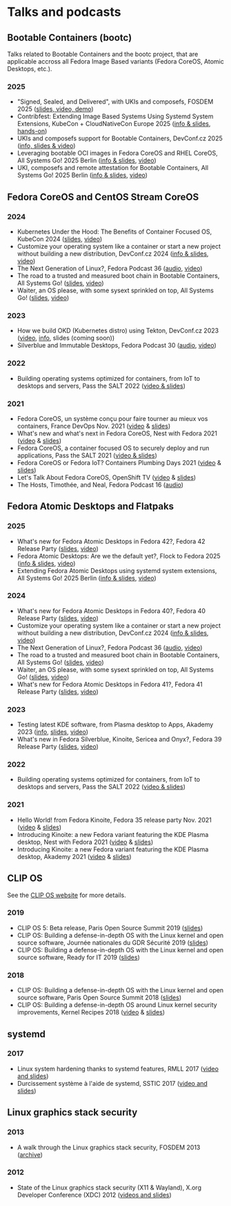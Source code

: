# Talks and podcasts

## Bootable Containers (bootc)

Talks related to Bootable Containers and the bootc project, that are applicable
accross all Fedora Image Based variants (Fedora CoreOS, Atomic Desktops, etc.).

### 2025

- "Signed, Sealed, and Delivered", with UKIs and composefs, FOSDEM 2025 ([slides, video, demo][FOSDEM25])
- Contribfest: Extending Image Based Systems Using Systemd System Extensions, KubeCon + CloudNativeCon Europe 2025 ([info & slides][KubeConEU25i], [hands-on][KubeConEU25h])
- UKIs and composefs support for Bootable Containers, DevConf.cz 2025 ([info, slides & video][DevConfCZ25])
- Leveraging bootable OCI images in Fedora CoreOS and RHEL CoreOS, All Systems Go! 2025 Berlin ([info & slides][ASG25fbci], [video][ASG25fbcv])
- UKI, composefs and remote attestation for Bootable Containers, All Systems Go! 2025 Berlin ([info & slides][ASG25bci], [video][ASG25bcv])

## Fedora CoreOS and CentOS Stream CoreOS

### 2024

- Kubernetes Under the Hood: The Benefits of Container Focused OS, KubeCon 2024 ([slides][KC2024s], [video][KC2024v])
- Customize your operating system like a container or start a new project without building a new distribution, DevConf.cz 2024 ([info & slides][DevConfCZ2024i], [video][DevConfCZ2024v])
- The Next Generation of Linux?, Fedora Podcast 36 ([audio][FPC2024a], [video][FPC2024v])
- The road to a trusted and measured boot chain in Bootable Containers, All Systems Go! ([slides][ASG2024UKIs], [video][ASG2024UKIv])
- Waiter, an OS please, with some sysext sprinkled on top, All Systems Go! ([slides][ASG2024SYSs], [video][ASG2024SYSv])

### 2023

- How we build OKD (Kubernetes distro) using Tekton, DevConf.cz 2023 ([video][DCCZ2023v], [info][DCCZ2023i], slides (coming soon))
- Silverblue and Immutable Desktops, Fedora Podcast 30 ([audio][FPC2023a], [video][FPC2023v])

### 2022

- Building operating systems optimized for containers, from IoT to desktops and servers, Pass the SALT 2022 ([video & slides][PtS2022])

### 2021

- Fedora CoreOS, un système conçu pour faire tourner au mieux vos containers, France DevOps Nov. 2021 ([video][FDO2021v] & [slides][FDO2021s])
- What's new and what's next in Fedora CoreOS, Nest with Fedora 2021 ([video][NwFCOS2021v] & [slides][NwFCOS2021s])
- Fedora CoreOS, a container focused OS to securely deploy and run applications, Pass the SALT 2021 ([video & slides][PtS2021])
- Fedora CoreOS or Fedora IoT? Containers Plumbing Days 2021 ([video][CPD2021v] & [slides][CPD2021s])
- Let's Talk About Fedora CoreOS, OpenShift TV ([video][OSTVv] & [slides][OSTVs])
- The Hosts, Timothée, and Neal, Fedora Podcast 16 ([audio][FPC2021a])

## Fedora Atomic Desktops and Flatpaks

### 2025

- What's new for Fedora Atomic Desktops in Fedora 42?, Fedora 42 Release Party ([slides][F42RPs], [video][F42RPv])
- Fedora Atomic Desktops: Are we the default yet?, Flock to Fedora 2025 ([info & slides][Flock25s], [video][Flock25v])
- Extending Fedora Atomic Desktops using systemd system extensions, All Systems Go! 2025 Berlin ([info & slides][ASG25sei], [video][ASG25sev])

### 2024

- What's new for Fedora Atomic Desktops in Fedora 40?, Fedora 40 Release Party ([slides][F40RPs], [video][F40RPv])
- Customize your operating system like a container or start a new project without building a new distribution, DevConf.cz 2024 ([info & slides][DevConfCZ2024i], [video][DevConfCZ2024v])
- The Next Generation of Linux?, Fedora Podcast 36 ([audio][FPC2024a], [video][FPC2024v])
- The road to a trusted and measured boot chain in Bootable Containers, All Systems Go! ([slides][ASG2024UKIs], [video][ASG2024UKIv])
- Waiter, an OS please, with some sysext sprinkled on top, All Systems Go! ([slides][ASG2024SYSs], [video][ASG2024SYSv])
- What's new for Fedora Atomic Desktops in Fedora 41?, Fedora 41 Release Party ([slides][F41RPs], [video][F41RPv])

### 2023

- Testing latest KDE software, from Plasma desktop to Apps, Akademy 2023 ([info][Akademy2023i], [slides][Akademy2023s], [video][Akademy2023v])
- What's new in Fedora Silverblue, Kinoite, Sericea and Onyx?, Fedora 39 Release Party ([slides][F39RPs], [video][F39RPv])

### 2022

- Building operating systems optimized for containers, from IoT to desktops and servers, Pass the SALT 2022 ([video & slides][PtS2022])

### 2021

- Hello World! from Fedora Kinoite, Fedora 35 release party Nov. 2021 ([video][FKFRP2021v] & [slides][FKFRP2021s])
- Introducing Kinoite: a new Fedora variant featuring the KDE Plasma desktop, Nest with Fedora 2021 ([video][NwFK2021v] & [slides][NwFK2021s])
- Introducing Kinoite: a new Fedora variant featuring the KDE Plasma desktop, Akademy 2021 ([video][Akademy2021v] & [slides][Akademy2021s])

## CLIP OS

See the [CLIP OS website] for more details.

### 2019

- CLIP OS 5: Beta release, Paris Open Source Summit 2019 ([slides][POSS2019])
- CLIP OS: Building a defense-in-depth OS with the Linux kernel and open source software, Journée nationales du GDR Sécurité 2019 ([slides][GDR2019])
- CLIP OS: Building a defense-in-depth OS with the Linux kernel and open source software, Ready for IT 2019 ([slides][RFIT2019])

### 2018
- CLIP OS: Building a defense-in-depth OS with the Linux kernel and open source software, Paris Open Source Summit 2018 ([slides][POSS2018])
- CLIP OS: Building a defense-in-depth OS around Linux kernel security improvements, Kernel Recipes 2018 ([video][KR2018v] & [slides][KR2018s])

## systemd

### 2017

- Linux system hardening thanks to systemd features, RMLL 2017 ([video and slides][systemd])
- Durcissement système à l'aide de systemd, SSTIC 2017 ([video and slides][systemd])

## Linux graphics stack security

### 2013

- A walk through the Linux graphics stack security, FOSDEM 2013 ([archive][FOSDEM2013])

### 2012

- State of the Linux graphics stack security (X11 & Wayland), X.org Developer Conference (XDC) 2012 ([videos and slides][XDC2012])

[ASG25fbci]: https://cfp.all-systems-go.io/all-systems-go-2025/talk/87TFB7/
[ASG25fbcv]: https://media.ccc.de/v/all-systems-go-2025-375-leveraging-bootable-oci-images-in-fedora-coreos-and-rhel-coreos
[ASG25bci]: https://cfp.all-systems-go.io/all-systems-go-2025/talk/TNKPQS/
[ASG25bcv]: https://media.ccc.de/v/all-systems-go-2025-362-uki-composefs-and-remote-attestation-for-bootable-containers
[ASG25sei]: https://cfp.all-systems-go.io/all-systems-go-2025/talk/DCVQLK/
[ASG25sev]: https://media.ccc.de/v/all-systems-go-2025-356-extending-fedora-atomic-desktops-using-systemd-system-extensions

[DevConfCZ25]: https://pretalx.devconf.info/devconf-cz-2025/talk/739KGC/

[Flock25s]: https://cfp.fedoraproject.org/flock-to-fedora-2025/talk/8HKWCC/
[Flock25v]: https://www.youtube.com/live/LvkFho1l238?t=7391s

[F42RPs]: https://siosm.fedorapeople.org/2025%20Fedora%2042%20Release%20Party%20-%20What's%20new%20and%20what's%20next%20in%20Fedora%20Atomic%20Desktops.pdf
[F42RPv]: https://www.youtube.com/live/BQQBjceG-nQ?feature=shared&t=3891

[KubeConEU25i]: https://kccnceu2025.sched.com/event/1tcxe/contribfest-extending-image-based-systems-using-systemd-system-extensions
[KubeConEU25h]: https://github.com/tormath1/sysext-tutorial

[FOSDEM25]: https://fosdem.org/2025/schedule/event/fosdem-2025-5191--signed-sealed-and-delivered-with-ukis-and-composefs/

[ASG2024UKIs]: https://cfp.all-systems-go.io/all-systems-go-2024/talk/HVEZQQ/
[ASG2024UKIv]: https://media.ccc.de/v/all-systems-go-2024-309-the-road-to-a-trusted-and-measured-boot-chain-in-bootable-containers
[ASG2024SYSs]: https://cfp.all-systems-go.io/all-systems-go-2024/talk/HJLF3C/
[ASG2024SYSv]: https://media.ccc.de/v/all-systems-go-2024-313-waiter-an-os-please-with-some-sysext-sprinkled-on-top

[DevConfCZ2024i]: https://pretalx.com/devconf-cz-2024/talk/SKSFGA/
[DevConfCZ2024v]: https://www.youtube.com/watch?v=fDvE3hbmLUo&t=7

[FPC2024a]: https://fedoraproject.fireside.fm/36
[FPC2024v]: https://www.youtube.com/watch?v=zF7aTCoWoLQ

[KC2024s]: https://kccnceu2024.sched.com/event/1YePg/kubernetes-under-the-hood-the-benefits-of-container-focused-os-mathieu-tortuyaux-microsoft-timothee-ravier-red-hat
[KC2024v]: https://www.youtube.com/watch?v=Kp6FXsIpPBs

[DCCZ2023v]: https://www.youtube.com/live/FOJa_iAp7eU?feature=share&t=6956
[DCCZ2023i]: https://devconfcz2023.sched.com/event/1MYg4/how-we-build-okd-kubernetes-distro-using-tekton
[FPC2023a]: https://fedoraproject.fireside.fm/30
[FPC2023v]: https://www.youtube.com/watch?v=cHYyGVOae84

[F40RPs]: https://siosm.fedorapeople.org/2024%20Fedora%2040%20Release%20Party%20-%20What's%20new%20and%20what's%20next%20in%20Fedora%20Atomic%20Desktops.pdf
[F40RPv]: https://www.youtube.com/watch?v=yu5J2C1xqRs&t=66

[F41RPs]: https://siosm.fedorapeople.org/2024%20Fedora%2041%20Release%20Party%20-%20What's%20new%20and%20what's%20next%20in%20Fedora%20Atomic%20Desktops.pdf
[F41RPv]: https://www.youtube.com/watch?v=7HE30N0xKE4

[Akademy2023i]: https://conf.kde.org/event/5/contributions/138/
[Akademy2023s]: https://siosm.fedorapeople.org/Akademy%202023%20-%20Testing%20latest%20KDE%20software,%20from%20Plasma%20desktop%20to%20Apps.pdf
[Akademy2023v]: https://www.youtube.com/live/U8TvXA9BkPk?feature=share&t=20318

[F39RPs]: https://siosm.fedorapeople.org/2023%20Fedora%2039%20Release%20Party%20-%20What's%20new%20and%20what's%20next%20in%20Fedora%20Atomic%20Desktops.pdf
[F39RPv]: https://www.youtube.com/watch?v=6PdHsse_3hc

[PtS2022]: https://passthesalt.ubicast.tv/videos/building-operating-systems-optimized-for-containers-from-iot-to-desktops-and-servers/

[FDO2021v]: https://www.francedevops.fr/webinars/fedora-coreos-un-systeme-concu-pour-faire-tourner-au-mieux-vos-containers
[FDO2021s]: https://siosm.fedorapeople.org/Introduction%20%c3%a0%20Fedora%20CoreOS%20-%20DevOps%20France%20-%20Nov%202021.pdf
[NwFCOS2021v]: https://www.youtube.com/watch?v=MAHCZItlXBM
[NwFCOS2021s]: https://siosm.fedorapeople.org/What_s_new_and_what_s_next_in_Fedora_CoreOS_-_Nest_with_Fedora_2021.pdf
[PtS2021]: https://passthesalt.ubicast.tv/permalink/v1261ac040dde0dnl9vh/
[CPD2021v]: https://www.youtube.com/watch?v=janS7oRMudg
[CPD2021s]: https://siosm.fedorapeople.org/FCOS_and_IoT_Container_Plumbing_Days.pdf
[OSTVv]: https://www.youtube.com/watch?v=yT5BP_hnqRE
[OSTVs]: https://siosm.fedorapeople.org/FCOS_intro_slides_and_Matrix_demo.pdf
[FPC2021a]: https://fedoraproject.fireside.fm/16

[FKFRP2021v]: https://www.youtube.com/watch?v=bfIXB9aRZ8E
[FKFRP2021s]: https://siosm.fedorapeople.org/Hello%20World_%20from%20Fedora%20Kinoite%20-%20Fedora%2035%20Release%20Party%202021.pdf
[NwFK2021v]: https://www.youtube.com/watch?v=Xp0vRFEoXsU
[NwFK2021s]: https://siosm.fedorapeople.org/Introducing_Fedora_Kinoite_-_Akademy_2021.pdf
[Akademy2021v]: https://www.youtube.com/watch?v=tm4_ftbvGMg
[Akademy2021s]: https://siosm.fedorapeople.org/Introducing_Fedora_Kinoite_-_Akademy_2021.pdf

[CLIP OS website]: https://clip-os.org
[POSS2019]: slides/clipos_beta2019.pdf
[GDR2019]: slides/clipos_gdr2019.pdf
[RFIT2019]: slides/clipos_rfit2019.pdf
[POSS2018]: slides/clipos_poss2018.pdf
[KR2018v]: https://www.youtube.com/watch?v=PjRE0uBtkHU
[KR2018s]: slides/clipos_kr2018.pdf

[systemd]: https://tim.siosm.fr/blog/2018/09/02/linux-system-hardening-thanks-to-systemd/

[FOSDEM2013]: https://archive.fosdem.org/2013/schedule/event/drinext/
[XDC2012]: https://tim.siosm.fr/blog/2012/09/21/xdc-2012-xorg-security/
